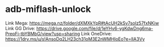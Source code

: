 # adb-miflash-unlock

Link Mega: https://mega.nz/folder/dXMXkYpR#tAcUH2kSv7solz57fxNKiw
Link GG Drive: https://drive.google.com/file/d/1eYHy6-ygKdwDng6ma-PrepFi-tbYBMbG/view?usp=sharing
Link OneDrive: https://1drv.ms/u/s!AnsoDq2LH23ch31oM3E2nWMHIoEo?e=lIA3Vy
